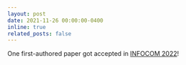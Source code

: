 ```yaml
---
layout: post
date: 2021-11-26 00:00:00-0400
inline: true
related_posts: false
---
```


One first-authored paper got accepted in [INFOCOM 2022](https://infocom2022.ieee-infocom.org/)!
